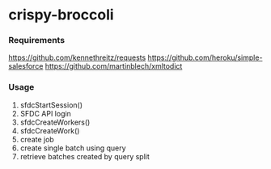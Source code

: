 # crispy-broccoli
### Requirements
https://github.com/kennethreitz/requests
https://github.com/heroku/simple-salesforce
https://github.com/martinblech/xmltodict

### Usage
1. sfdcStartSession()
  1. SFDC API login
2. sfdcCreateWorkers()
3. sfdcCreateWork()
  1. create job
  2. create single batch using query
  3. retrieve batches created by query split
